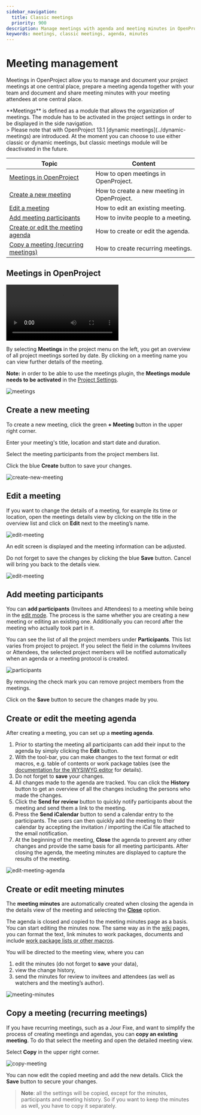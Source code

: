 ```yaml
---
sidebar_navigation:
  title: Classic meetings
  priority: 900
description: Manage meetings with agenda and meeting minutes in OpenProject.
keywords: meetings, classic meetings, agenda, minutes
---
```


# Meeting management

Meetings in OpenProject allow you to manage and document your project meetings at one central place, prepare a meeting agenda together with your team and document and share meeting minutes with your meeting attendees at one central place.

<div class="glossary">
**Meetings** is defined as a module that allows the organization of meetings. The module has to be activated in the project settings in order to be displayed in the side navigation.
</div>
> Please note that with OpenProject 13.1 [dynamic meetings](../dynamic-meetings) are introduced. At the moment you can choose to use either classic or dynamic meetings, but classic meetings module will be deactivated in the future.


| Topic                                                                     | Content                                     |
|---------------------------------------------------------------------------|---------------------------------------------|
| [Meetings in OpenProject](#meetings-in-openproject)                       | How to open meetings in OpenProject.        |
| [Create a new meeting](#create-a-new-meeting)                             | How to create a new meeting in OpenProject. |
| [Edit a meeting](#edit-a-meeting)                                         | How to edit an existing meeting.            |
| [Add meeting participants](#add-meeting-participants)                     | How to invite people to a meeting.          |
| [Create or edit the meeting agenda](#create-or-edit-the-meeting-agenda)   | How to create or edit the agenda.           |
| [Copy a meeting (recurring meetings)](#copy-a-meeting-recurring-meetings) | How to create recurring meetings.           |

## Meetings in OpenProject

![](https://openproject-docs.s3.eu-central-1.amazonaws.com/videos/OpenProject-How-to-Meetings.mp4)

By selecting **Meetings** in the project menu on the left, you get an overview of all project meetings sorted by date. By clicking on a meeting name you can view further details of the meeting.

**Note:** in order to be able to use the meetings plugin, the **Meetings module needs to be activated** in the [Project Settings](../projects/project-settings/modules/).

![meetings](1567598397931.png)

## Create a new meeting

To create a new meeting, click the green **+ Meeting** button in the upper right corner.

Enter your meeting's title, location and start date and duration.

Select the meeting participants from the project members list.

Click the blue **Create** button to save your changes.

![create-new-meeting](1567430908286.png)

## Edit a meeting

If you want to change the details of a meeting, for example its time or location, open the meetings details view by clicking on the title in the overview list and click on **Edit** next to the meeting’s name.

![edit-meeting](edit-meeting.png)

An edit screen is displayed and the meeting information can be adjusted.

Do not forget to save the changes by clicking the blue **Save** button. Cancel will bring you back to the details view.

![edit-meeting](1567598762132.png)

## Add meeting participants

You can **add participants** (Invitees and Attendees) to a meeting while being in the [edit mode](#edit-a-meeting). The process is the same whether you are creating a new meeting or editing an existing one. Additionally you can record after the meeting who actually took part in it.

You can see the list of all the project members under **Participants**. This list varies from project to project. If you select the field in the columns Invitees or Attendees, the selected project members will be notified automatically when an agenda or a meeting protocol is created.

![participants](1567599156831.png)

By removing the check mark you can remove project members from the meetings.

Click on the **Save** button to secure the changes made by you.

## Create or edit the meeting agenda

After creating a meeting, you can set up a **meeting agenda**.

1. Prior to starting the meeting all participants can add their input to the agenda by simply clicking the **Edit** button.
2. With the tool-bar, you can make changes to the text format or edit macros, e.g. table of contents or work package tables (see the [documentation for the WYSIWYG editor](../wysiwyg) for details).
3. Do not forget to **save** your changes.
4. All changes made to the agenda are tracked. You can click the **History** button to get an overview of all the changes including the persons who made the changes.
5. Click the **Send for review** button to quickly notify participants about the meeting and send them a link to the meeting.
6. Press the **Send iCalendar** button to send a calendar entry to the participants. The users can then quickly add the meeting to their calendar by accepting the invitation / importing the iCal file attached to the email notification.
7. At the beginning of the meeting, **Close** the agenda to prevent any other changes and provide the same basis for all meeting participants. After closing the agenda, the meeting minutes are displayed to capture the results of the meeting.




![edit-meeting-agenda](image-20210429105532164.png)

## Create or edit meeting minutes

The **meeting minutes** are automatically created when closing the agenda in the details view of the meeting and selecting the [**Close**](#create-or-edit-the-meeting-agenda) option.

The agenda is closed and copied to the meeting minutes page as a basis. You can start editing the minutes now. The same way as in the [wiki](../wiki) pages, you can format the text, link minutes to work packages, documents and include [work package lists or other macros](../wysiwyg/#embedding-of-work-package-attributes-and-project-attributes).

You will be directed to the meeting view, where you can

1. edit the minutes (do not forget to **save** your data),
2. view the change history,
3. send the minutes for review to invitees and attendees (as well as watchers and the meeting’s author).

![meeting-minutes](image-20210429111019470.png)



## Copy a meeting (recurring meetings)

If you have recurring meetings, such as a Jour Fixe, and want to simplify the process of creating meetings and agendas, you can **copy an existing meeting**. To do that select the meeting and open the detailed meeting view.

Select **Copy** in the upper right corner.

![copy-meeting](copy-meeting.png)

You can now edit the copied meeting and add the new details. Click the **Save** button to secure your changes.

> **Note**: all the settings will be copied, except for the minutes, participants and meeting history. So if you want to keep the minutes as well, you have to copy it separately.

